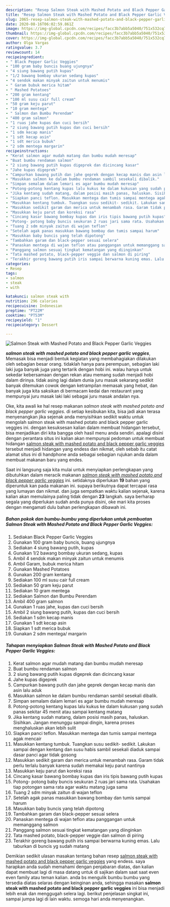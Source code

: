 ```yaml
---
description: "Resep Salmon Steak with Mashed Potato and Black Pepper Garlic Veggies Lezat"
title: "Resep Salmon Steak with Mashed Potato and Black Pepper Garlic Veggies Lezat"
slug: 2065-resep-salmon-steak-with-mashed-potato-and-black-pepper-garlic-veggies-lezat
date: 2020-08-16T06:02:59.861Z
image: https://img-global.cpcdn.com/recipes/facc3b7abb5a5040/751x532cq70/salmon-steak-with-mashed-potato-and-black-pepper-garlic-veggies-foto-resep-utama.jpg
thumbnail: https://img-global.cpcdn.com/recipes/facc3b7abb5a5040/751x532cq70/salmon-steak-with-mashed-potato-and-black-pepper-garlic-veggies-foto-resep-utama.jpg
cover: https://img-global.cpcdn.com/recipes/facc3b7abb5a5040/751x532cq70/salmon-steak-with-mashed-potato-and-black-pepper-garlic-veggies-foto-resep-utama.jpg
author: Olga Vargas
ratingvalue: 3.7
reviewcount: 14
recipeingredient:
- " Black Pepper Garlic Veggies"
- "100 gram baby buncis buang ujungnya"
- "4 siung bawang putih kupas"
- "1/2 bawang bombay ukuran sedang kupas"
- "4 sendok makan minyak zaitun untuk menumis"
- " Garam bubuk merica hitam"
- " Mashed Potatoes"
- "200 gram kentang"
- "100 ml susu cair full cream"
- "50 gram keju parut"
- "10 gram mentega"
- " Salmon dan Bumbu Perendam"
- "400 gram salmon"
- "1 ruas jahe kupas dan cuci bersih"
- "2 siung bawang putih kupas dan cuci bersih"
- "1 sdm kecap manis"
- "1 sdt kecap asin"
- "1 sdt merica bubuk"
- "2 sdm mentega margarin"
recipeinstructions:
- "Kerat salmon agar mudah matang dan bumbu mudah meresap"
- "Buat bumbu rendaman salmon"
- "2 siung bawang putih kupas digeprek dan dicincang kasar"
- "Jahe kupas digeprek"
- "Campurkan bawang putih dan jahe geprek dengan kecap manis dan asin lalu aduk"
- "Masukkan salmon ke dalam bumbu rendaman sambil sesekali dibalik."
- "Simpan semalam dalam lemari es agar bumbu mudah meresap"
- "Potong-potong kentang kupas lalu kukus ke dalam kukusan yang sudah panas sekitar 45 menit atau sampai kentang matang"
- "Jika kentang sudah matang, dalam posisi masih panas, haluskan. Sisihkan. Jangan menunggu sampai dingin, karena proses menghaluskan akan lebih sulit"
- "Siapkan panci teflon. Masukkan mentega dan tumis sampai mentega agak mencair"
- "Masukkan kentang tumbuk. Tuangkan susu sedikit- sedikit. Lakukan sampai dengan kentang dan susu habis sambil sesekali diaduk sampai dasar panci agar tidak gosong"
- "Masukkan sedikit garam dan merica untuk menambah rasa. Garam tidak perlu terlalu banyak karena sudah memakai keju parut nantinya"
- "Masukkan keju parut dan koreksi rasa"
- "Cincang kasar bawang bombay kupas dan iris tipis bawang putih kupas"
- "Potong- potong baby buncis seukuran 2 ruas jari sama rata. Usahakan tiap potongan sama rata agar waktu matang juga sama"
- "Tuang 2 sdm minyak zaitun di wajan teflon"
- "Setelah agak panas masukkan bawang bombay dan tumis sampai harum"
- "Masukkan baby buncis yang telah dipotong"
- "Tambahkan garam dan black-pepper sesuai selera"
- "Panaskan mentega di wajan teflon atau panggangan untuk memanggang salmon"
- "Panggang salmon sesuai tingkat kematangan yang diinginkan"
- "Tata mashed potato, black-pepper veggie dan salmon di piring"
- "Terakhir goreng bawang putih iris sampai berwarna kuning emas. Lalu taburkan di buncis yg sudah matang"
categories:
- Resep
tags:
- salmon
- steak
- with

katakunci: salmon steak with 
nutrition: 296 calories
recipecuisine: Indonesian
preptime: "PT22M"
cooktime: "PT53M"
recipeyield: "1"
recipecategory: Dessert

---
```



![Salmon Steak with Mashed Potato and Black Pepper Garlic Veggies](https://img-global.cpcdn.com/recipes/facc3b7abb5a5040/751x532cq70/salmon-steak-with-mashed-potato-and-black-pepper-garlic-veggies-foto-resep-utama.jpg)

<b><i>salmon steak with mashed potato and black pepper garlic veggies</i></b>, Memasak bisa menjadi bentuk kegiatan yang membahagiakan dilakukan oleh sebagian besar orang. tidaklah hanya para perempuan, sebagian laki laki juga banyak juga yang tertarik dengan hobi ini. walau hanya untuk sekedar kebersamaan dengan rekan atau memang sudah menjadi hobi dalam dirinya. tidak asing lagi dalam dunia juru masak sekarang sedikit banyak ditemukan cowok dengan ketrampilan memasak yang hebat, dan banyak juga kita saksikan di bermacam kedai dan restaurant yang mempunyai juru masak laki laki sebagai juru masak andalan nya.

Oke, kita awali ke hal resep makanan <i>salmon steak with mashed potato and black pepper garlic veggies</i>. di setiap kesibukan kita, bisa jadi akan terasa menyenangkan jika sejenak anda menyisihkan sedikit waktu untuk mengolah salmon steak with mashed potato and black pepper garlic veggies ini. dengan kesuksesan kalian dalam membuat hidangan tersebut, bisa menjadikan diri kita bangga oleh hasil menu anda sendiri. apalagi disini dengan perantara situs ini kalian akan mempunyai pedoman untuk membuat hidangan <u>salmon steak with mashed potato and black pepper garlic veggies</u> tersebut menjadi hidangan yang endess dan nikmat, oleh sebab itu catat alamat situs ini di handphone anda sebagai sebagian rujukan anda dalam membuat makanan baru yang endes.




Saat ini langsung saja kita mulai untuk menyiapkan perlengkapan yang dibutuhkan dalam meracik makanan <u><i>salmon steak with mashed potato and black pepper garlic veggies</i></u> ini. setidaknya diperlukan <b>19</b> bahan yang diperuntuk kan pada makanan ini. supaya berikutnya dapat tercapai rasa yang lumayan dan nikmat. dan juga sempatkan waktu kalian sejenak, karena kalian akan memulainya paling tidak dengan <b>23</b> langkah. saya berharap segala yang diperlukan sudah anda punya disini, oke mari kita proses dengan mengamati dulu bahan perlengkapan dibawah ini.

<!--inarticleads1-->

##### Bahan pokok dan bumbu-bumbu yang diperlukan untuk pembuatan Salmon Steak with Mashed Potato and Black Pepper Garlic Veggies:

1. Sediakan  Black Pepper Garlic Veggies
1. Gunakan 100 gram baby buncis, buang ujungnya
1. Sediakan 4 siung bawang putih, kupas
1. Gunakan 1/2 bawang bombay ukuran sedang, kupas
1. Ambil 4 sendok makan minyak zaitun untuk menumis
1. Ambil  Garam, bubuk merica hitam
1. Gunakan  Mashed Potatoes
1. Gunakan 200 gram kentang
1. Sediakan 100 ml susu cair full cream
1. Sediakan 50 gram keju parut
1. Sediakan 10 gram mentega
1. Sediakan  Salmon dan Bumbu Perendam
1. Ambil 400 gram salmon
1. Gunakan 1 ruas jahe, kupas dan cuci bersih
1. Ambil 2 siung bawang putih, kupas dan cuci bersih
1. Sediakan 1 sdm kecap manis
1. Gunakan 1 sdt kecap asin
1. Siapkan 1 sdt merica bubuk
1. Gunakan 2 sdm mentega/ margarin




<!--inarticleads2-->

##### Tahapan menyiapkan Salmon Steak with Mashed Potato and Black Pepper Garlic Veggies:

1. Kerat salmon agar mudah matang dan bumbu mudah meresap
1. Buat bumbu rendaman salmon
1. 2 siung bawang putih kupas digeprek dan dicincang kasar
1. Jahe kupas digeprek
1. Campurkan bawang putih dan jahe geprek dengan kecap manis dan asin lalu aduk
1. Masukkan salmon ke dalam bumbu rendaman sambil sesekali dibalik.
1. Simpan semalam dalam lemari es agar bumbu mudah meresap
1. Potong-potong kentang kupas lalu kukus ke dalam kukusan yang sudah panas sekitar 45 menit atau sampai kentang matang
1. Jika kentang sudah matang, dalam posisi masih panas, haluskan. Sisihkan. Jangan menunggu sampai dingin, karena proses menghaluskan akan lebih sulit
1. Siapkan panci teflon. Masukkan mentega dan tumis sampai mentega agak mencair
1. Masukkan kentang tumbuk. Tuangkan susu sedikit- sedikit. Lakukan sampai dengan kentang dan susu habis sambil sesekali diaduk sampai dasar panci agar tidak gosong
1. Masukkan sedikit garam dan merica untuk menambah rasa. Garam tidak perlu terlalu banyak karena sudah memakai keju parut nantinya
1. Masukkan keju parut dan koreksi rasa
1. Cincang kasar bawang bombay kupas dan iris tipis bawang putih kupas
1. Potong- potong baby buncis seukuran 2 ruas jari sama rata. Usahakan tiap potongan sama rata agar waktu matang juga sama
1. Tuang 2 sdm minyak zaitun di wajan teflon
1. Setelah agak panas masukkan bawang bombay dan tumis sampai harum
1. Masukkan baby buncis yang telah dipotong
1. Tambahkan garam dan black-pepper sesuai selera
1. Panaskan mentega di wajan teflon atau panggangan untuk memanggang salmon
1. Panggang salmon sesuai tingkat kematangan yang diinginkan
1. Tata mashed potato, black-pepper veggie dan salmon di piring
1. Terakhir goreng bawang putih iris sampai berwarna kuning emas. Lalu taburkan di buncis yg sudah matang




Demikian sedikit ulasan masakan tentang bahan resep <u>salmon steak with mashed potato and black pepper garlic veggies</u> yang endess. saya harapkan anda sudah memahami dengan penjabaran diatas, dan kalian dapat membuat lagi di masa datang untuk di sajikan dalam saat saat even even family atau teman kalian. anda bs mengulik bumbu bumbu yang tersedia diatas selaras dengan keinginan anda, sehingga masakan <b>salmon steak with mashed potato and black pepper garlic veggies</b> ini bisa menjadi lebih enak dan menggugah selera lagi. berikut penjelasan singkat ini, sampai jumpa lagi di lain waktu. semoga hari anda menyenangkan.
